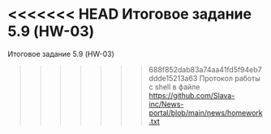 <<<<<<< HEAD
Итоговое задание 5.9 (HW-03) 
=======
Итоговое задание 5.9 (HW-03)
>>>>>>> 688f852dab83a74aa41fd5f94eb7ddde15213a63
Протокол работы с shell в файле https://github.com/Slava-inc/News-portal/blob/main/news/homework.txt
